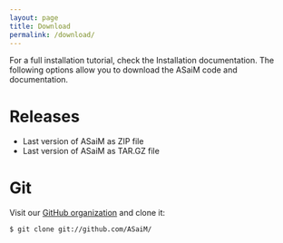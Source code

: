 ```yaml
---
layout: page
title: Download
permalink: /download/
---
```


For a full installation tutorial, check the Installation documentation. The following options allow you to download the ASaiM code and documentation.

# Releases

* Last version of ASaiM as ZIP file
* Last version of ASaiM as TAR.GZ file

# Git

Visit our [GitHub organization](https://github.com/ASaiM/) and clone it:

```
$ git clone git://github.com/ASaiM/
```